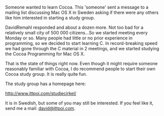 Someone wanted to learn Cocoa. This 'someone' sent a message to a mailing list discussing Mac OS X in Sweden asking if there were any others like him interested in starting a study group.

DavidRemahl responded and about a dozen more. Not too bad for a relatively small city of 500 000 citizens...So we started meeting every Monday or so. Many people had little or no prior experience in programming, so we decided to start learning C. In record-breaking speed we had gone through the C material in 2 meetings, and we started studying the Cocoa Programming for Mac OS X. 

That is the state of things right now. Even though it might require someone reasonably familiar with Cocoa, I do recommend people to start their own Cocoa study group. It is really quite fun.

The study group has a homepage here:

http://www.ittpoi.com/studiecirkel/

It is in Swedish, but some of you may still be interested. If you feel like it, send me a mail: david@ittpoi.com.
